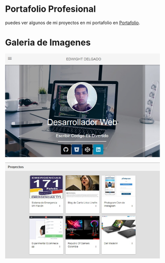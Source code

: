 # Portafolio Profesional

puedes ver algunos de mi proyectos en mi portafolio en  [Portafolio](https://edwight.github.io/portafolio/).  

# Galeria de Imagenes  
![Foto index](img/md/index.jpg)


![Foto proyectos](img/md/index2.jpg)